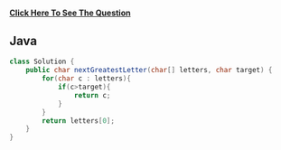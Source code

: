#### [Click Here To See The Question](https://leetcode.com/problems/find-smallest-letter-greater-than-target/)
 
## Java

```Java
class Solution {
    public char nextGreatestLetter(char[] letters, char target) {
        for(char c : letters){
            if(c>target){
                return c;
            }
        }
        return letters[0];
    }
}
```
